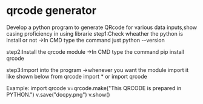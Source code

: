 # qrcode generator
Develop a python program to generate QRcode for various data inputs,show casing proficiency in using librarie 
step1:Check wheather the python is install or not 
  ->In CMD type the command just python --version

step2:Install the qrcode module
  ->In CMD type the command 
	pip install qrcode

step3:Import into the program
  ->whenever you want the module import it like shown below
		from qrcode import *
			or
		import qrcode


Example:
	import qrcode
	v=qrcode.make("This QRCODE is prepared in PYTHON.")
	v.save("docpy.png")
	v.show()
